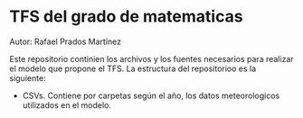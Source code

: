 # TFS del grado de matematicas 

Autor: Rafael Prados Martínez

Este repositorio continien los archivos y los fuentes necesarios para realizar el modelo que propone el TFS. La estructura del repositorioo es la siguiente:
* CSVs. Contiene por carpetas según el año, los datos meteorologicos utilizados en el modelo.
